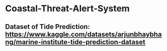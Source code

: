 # Coastal-Threat-Alert-System
## Dataset of Tide Prediction: https://www.kaggle.com/datasets/arjunbhaybhang/marine-institute-tide-prediction-dataset
